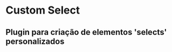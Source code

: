 Custom Select
=============
Plugin para criação de elementos 'selects' personalizados
---------------------------------------------------------


